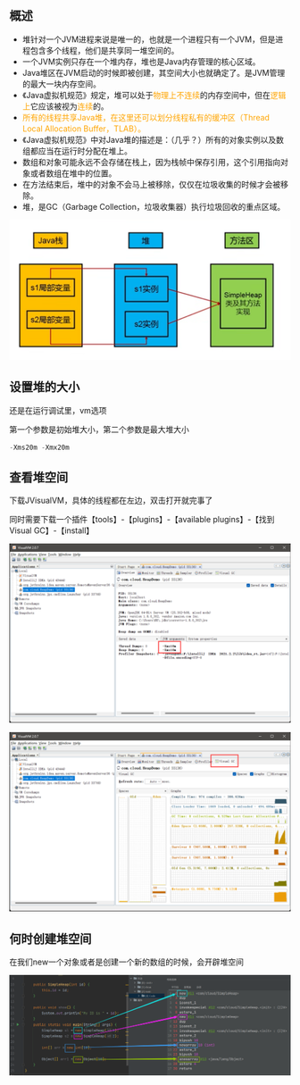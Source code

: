 ## 概述

* 堆针对一个JVM进程来说是唯一的，也就是一个进程只有一个JVM，但是进程包含多个线程，他们是共享同一堆空间的。
* 一个JVM实例只存在一个堆内存，堆也是Java内存管理的核心区域。
* Java堆区在JVM启动的时候即被创建，其空间大小也就确定了。是JVM管理的最大一块内存空间。
* 《Java虚拟机规范》规定，堆可以处于<font color="orange">物理上不连续</font>的内存空间中，但在<font color="orange">逻辑上</font>它应该被视为<font color="orange">连续</font>的。
* <font color="orange">所有的线程共享Java堆，在这里还可以划分线程私有的缓冲区（Thread Local Allocation Buffer，TLAB）。</font>
* 《Java虚拟机规范》中对Java堆的描述是：（几乎？）所有的对象实例以及数组都应当在运行时分配在堆上。
* 数组和对象可能永远不会存储在栈上，因为栈帧中保存引用，这个引用指向对象或者数组在堆中的位置。
* 在方法结束后，堆中的对象不会马上被移除，仅仅在垃圾收集的时候才会被移除。
* 堆，是GC（Garbage Collection，垃圾收集器）执行垃圾回收的重点区域。

![image-20230425063020674](image/24.%E5%A0%86%E7%9A%84%E6%A6%82%E8%BF%B0/image-20230425063020674.png)



## 设置堆的大小

还是在运行调试里，vm选项

第一个参数是初始堆大小，第二个参数是最大堆大小

```java
-Xms20m -Xmx20m
```



## 查看堆空间

下载JVisualVM，具体的线程都在左边，双击打开就完事了

同时需要下载一个插件【tools】-【plugins】-【available plugins】-【找到Visual GC】-【install】

![image-20230425063402147](image/24.%E5%A0%86%E7%9A%84%E6%A6%82%E8%BF%B0/image-20230425063402147.png)

![image-20230425063411280](image/24.%E5%A0%86%E7%9A%84%E6%A6%82%E8%BF%B0/image-20230425063411280.png)



## 何时创建堆空间

在我们new一个对象或者是创建一个新的数组的时候，会开辟堆空间

![image-20230425063645256](image/24.%E5%A0%86%E7%9A%84%E6%A6%82%E8%BF%B0/image-20230425063645256.png)